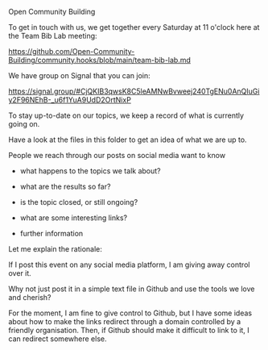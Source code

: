Open Community Building

To get in touch with us, we get together every Saturday at 11 o'clock here at the Team Bib Lab meeting:

https://github.com/Open-Community-Building/community.hooks/blob/main/team-bib-lab.md

We have group on Signal that you can join:

https://signal.group/#CjQKIB3qwsK8C5leAMNwBvweej240TgENu0AnQIuGiy2F96NEhB-_u6f1YuA9UdD2OrtNixP

To stay up-to-date on our topics, we keep a record of what is currently going on.

Have a look at the files in this folder to get an idea of what we are up to.

People we reach through our posts on social media want to know 

- what happens to the topics we talk about?

- what are the results so far?

- is the topic closed, or still ongoing?

- what are some interesting links?

- further information

Let me explain the rationale:

If I post this event on any social media platform, I am giving away control over it.

Why not just post it in a simple text file in Github and use the tools we love and cherish?

For the moment, I am fine to give control to Github, but I have some ideas about how to make the links redirect through a domain controlled by a friendly organisation. Then, if Github should make it difficult to link to it, I can redirect somewhere else.
